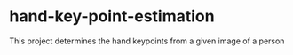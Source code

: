# hand-key-point-estimation

This project determines the hand keypoints from a given image of a person
